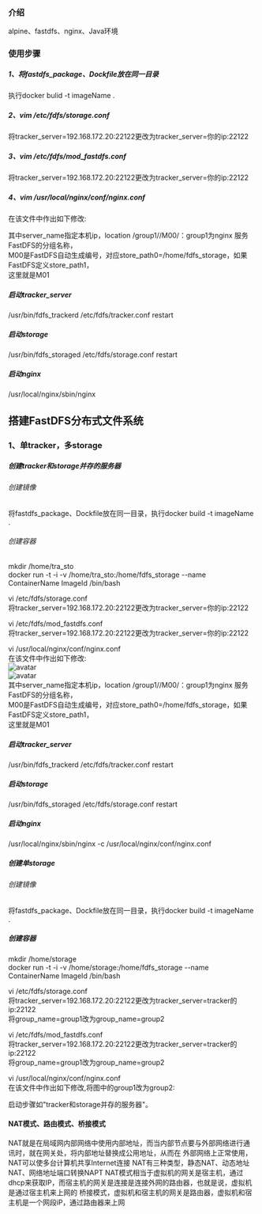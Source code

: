 ### 介绍
alpine、fastdfs、nginx、Java环境
### 使用步骤
##### 1、将fastdfs_package、Dockfile放在同一目录
执行docker bulid -t imageName .
##### 2、vim /etc/fdfs/storage.conf
将tracker_server=192.168.172.20:22122更改为tracker_server=你的ip:22122
##### 3、vim /etc/fdfs/mod_fastdfs.conf
将tracker_server=192.168.172.20:22122更改为tracker_server=你的ip:22122
##### 4、vim /usr/local/nginx/conf/nginx.conf
在该文件中作出如下修改:<br />
<!-- ![avatar](https://images2017.cnblogs.com/blog/1107037/201801/1107037-20180106211140565-2088673686.png)<br /> -->
<!-- ![avatar](https://images2017.cnblogs.com/blog/1107037/201712/1107037-20171227211338675-1973886058.png)<br /> -->
其中server_name指定本机ip，location /group1//M00/：group1为nginx 服务FastDFS的分组名称，<br />
M00是FastDFS自动生成编号，对应store_path0=/home/fdfs_storage，如果FastDFS定义store_path1，<br />
这里就是M01
##### 启动tracker_server
/usr/bin/fdfs_trackerd /etc/fdfs/tracker.conf restart
##### 启动storage
/usr/bin/fdfs_storaged /etc/fdfs/storage.conf restart
##### 启动nginx
/usr/local/nginx/sbin/nginx


## 搭建FastDFS分布式文件系统
### 1、单tracker，多storage
##### 创建tracker和storage并存的服务器
###### 创建镜像
将fastdfs_package、Dockfile放在同一目录，执行docker build -t imageName .
###### 创建容器
mkdir /home/tra_sto<br />
docker run -t -i -v /home/tra_sto:/home/fdfs_storage --name ContainerName ImageId /bin/bash<br />

vi /etc/fdfs/storage.conf<br />
将tracker_server=192.168.172.20:22122更改为tracker_server=你的ip:22122<br />

vi /etc/fdfs/mod_fastdfs.conf<br />
将tracker_server=192.168.172.20:22122更改为tracker_server=你的ip:22122<br />

vi /usr/local/nginx/conf/nginx.conf<br />
在该文件中作出如下修改:<br />
 ![avatar](https://images2017.cnblogs.com/blog/1107037/201801/1107037-20180106211140565-2088673686.png)<br />
 ![avatar](https://images2017.cnblogs.com/blog/1107037/201712/1107037-20171227211338675-1973886058.png)<br />
其中server_name指定本机ip，location /group1//M00/：group1为nginx 服务FastDFS的分组名称，<br />
M00是FastDFS自动生成编号，对应store_path0=/home/fdfs_storage，如果FastDFS定义store_path1，<br />
这里就是M01<br />
##### 启动tracker_server
/usr/bin/fdfs_trackerd /etc/fdfs/tracker.conf restart
##### 启动storage
/usr/bin/fdfs_storaged /etc/fdfs/storage.conf restart
##### 启动nginx
/usr/local/nginx/sbin/nginx -c /usr/local/nginx/conf/nginx.conf

##### 创建单storage
###### 创建镜像
将fastdfs_package、Dockfile放在同一目录，执行docker build -t imageName .
##### 创建容器
mkdir /home/storage<br />
docker run -t -i -v /home/storage:/home/fdfs_storage --name ContainerName ImageId /bin/bash<br />

vi /etc/fdfs/storage.conf<br />
将tracker_server=192.168.172.20:22122更改为tracker_server=tracker的ip:22122<br />
将group_name=group1改为group_name=group2<br />

vi /etc/fdfs/mod_fastdfs.conf<br />
将tracker_server=192.168.172.20:22122更改为tracker_server=tracker的ip:22122<br />
将group_name=group1改为group_name=group2<br />

vi /usr/local/nginx/conf/nginx.conf<br />
在该文件中作出如下修改,将图中的group1改为group2:<br />
<!-- ![avatar](https://images2017.cnblogs.com/blog/1107037/201801/1107037-20180106211140565-2088673686.png)<br /> -->
<!-- ![avatar](https://images2017.cnblogs.com/blog/1107037/201712/1107037-20171227211338675-1973886058.png)<br /> -->
启动步骤如"tracker和storage并存的服务器"。


#### NAT模式、路由模式、桥接模式
NAT就是在局域网内部网络中使用内部地址，而当内部节点要与外部网络进行通讯时，就在网关处，将内部地址替换成公用地址，从而在
外部网络上正常使用，NAT可以使多台计算机共享Internet连接
NAT有三种类型，静态NAT、动态地址NAT、网络地址端口转换NAPT
NAT模式相当于虚拟机的网关是宿主机，通过dhcp来获取IP，而宿主机的网关是连接是连接外网的路由器，也就是说，虚拟机是通过宿主机来上网的
桥接模式，虚拟机和宿主机的网关是路由器，虚拟机和宿主机是一个网段iP，通过路由器来上网


